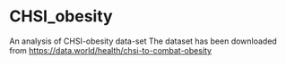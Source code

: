 # CHSI_obesity
An analysis of CHSI-obesity data-set
The dataset has been downloaded from https://data.world/health/chsi-to-combat-obesity 
